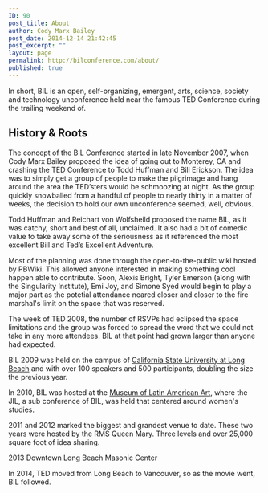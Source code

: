 ```yaml
---
ID: 90
post_title: About
author: Cody Marx Bailey
post_date: 2014-12-14 21:42:45
post_excerpt: ""
layout: page
permalink: http://bilconference.com/about/
published: true
---
```

In short, BIL is an open, self-organizing, emergent, arts, science, society and technology unconference held near the famous TED Conference during the trailing weekend of.
<h2>History &amp; Roots</h2>
The concept of the BIL Conference started in late November 2007, when Cody Marx Bailey proposed the idea of going out to Monterey, CA and crashing the TED Conference to Todd Huffman and Bill Erickson. The idea was to simply get a group of people to make the pilgrimage and hang around the area the TED’sters would be schmoozing at night. As the group quickly snowballed from a handful of people to nearly thirty in a matter of weeks, the decision to hold our own unconference seemed, well, obvious.

Todd Huffman and Reichart von Wolfsheild proposed the name BIL, as it was catchy, short and best of all, unclaimed. It also had a bit of comedic value to take away some of the seriousness as it referenced the most excellent Bill and Ted’s Excellent Adventure.

Most of the planning was done through the open-to-the-public wiki hosted by PBWiki. This allowed anyone interested in making something cool happen able to contribute. Soon, Alexis Bright, Tyler Emerson (along with the Singularity Institute), Emi Joy, and Simone Syed would begin to play a major part as the potetial attendance neared closer and closer to the fire marshal's limit on the space that was reserved.

The week of TED 2008, the number of RSVPs had eclipsed the space limitations and the group was forced to spread the word that we could not take in any more attendees. BIL at that point had grown larger than anyone had expected.

BIL 2009 was held on the campus of <a href="http://www.csulb.edu/">California State University at Long Beach</a> and with over 100 speakers and 500 participants, doubling the size the previous year.

In 2010, BIL was hosted at the <a href="http://www.molaa.org/">Museum of Latin American Art</a>, where the JIL, a sub conference of BIL, was held that centered around women's studies.

2011 and 2012 marked the biggest and grandest venue to date. These two years were hosted by the RMS Queen Mary. Three levels and over 25,000 square foot of idea sharing.

2013 Downtown Long Beach Masonic Center

In 2014, TED moved from Long Beach to Vancouver, so as the movie went, BIL followed.